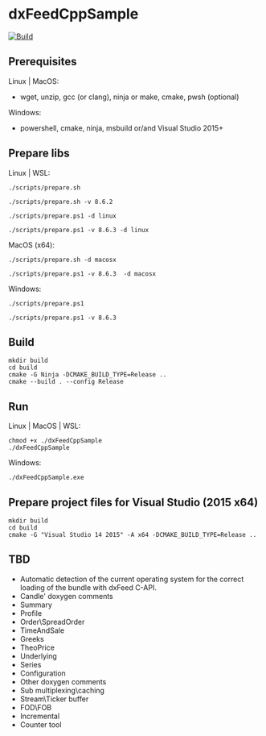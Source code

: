 # dxFeedCppSample
[![Build](https://github.com/ttldtor/dxFeedCppSample/actions/workflows/Build.yml/badge.svg)](https://github.com/ttldtor/dxFeedCppSample/actions/workflows/Build.yml)

## Prerequisites

Linux | MacOS:
- wget, unzip, gcc (or clang), ninja or make, cmake, pwsh (optional)

Windows:
- powershell, cmake, ninja, msbuild or/and Visual Studio 2015+ 

## Prepare libs

Linux | WSL:
```shell
./scripts/prepare.sh
```

```shell
./scripts/prepare.sh -v 8.6.2
```

```shell
./scripts/prepare.ps1 -d linux
```

```shell
./scripts/prepare.ps1 -v 8.6.3 -d linux
```

MacOS (x64):
```shell
./scripts/prepare.sh -d macosx
```

```shell
./scripts/prepare.ps1 -v 8.6.3  -d macosx
```

Windows:
```shell
./scripts/prepare.ps1
```

```shell
./scripts/prepare.ps1 -v 8.6.3
```

## Build

```shell
mkdir build
cd build
cmake -G Ninja -DCMAKE_BUILD_TYPE=Release ..
cmake --build . --config Release
```

## Run

Linux | MacOS | WSL: 
```shell
chmod +x ./dxFeedCppSample
./dxFeedCppSample
```

Windows:
```shell
./dxFeedCppSample.exe
```

## Prepare project files for Visual Studio (2015 x64)

```shell
mkdir build
cd build
cmake -G "Visual Studio 14 2015" -A x64 -DCMAKE_BUILD_TYPE=Release ..
```

## TBD

- Automatic detection of the current operating system for the correct loading of the bundle with dxFeed C-API.
- Candle' doxygen comments
- Summary
- Profile
- Order\SpreadOrder
- TimeAndSale
- Greeks
- TheoPrice
- Underlying
- Series
- Configuration
- Other doxygen comments
- Sub multiplexing\caching
- Stream\Ticker buffer
- FOD\FOB
- Incremental
- Counter tool